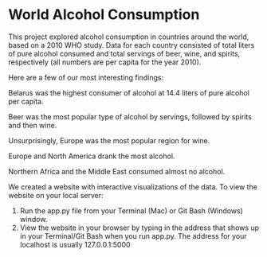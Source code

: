 # World Alcohol Consumption
This project explored alcohol consumption in countries around the world, based on a 2010 WHO study. Data for each country consisted of total liters of pure alcohol consumed and total servings of beer, wine, and spirits, respectively (all numbers are per capita for the year 2010).

Here are a few of our most interesting findings:

Belarus was the highest consumer of alcohol at 14.4 liters of pure alcohol per capita.

Beer was the most popular type of alcohol by servings, followed by spirits and then wine.

Unsurprisingly, Europe was the most popular region for wine.

Europe and North America drank the most alcohol.

Northern Africa and the Middle East consumed almost no alcohol.

We created a website with interactive visualizations of the data. To view the website on your local server:
1. Run the app.py file from your Terminal (Mac) or Git Bash (Windows) window.
2. View the website in your browser by typing in the address that shows up in your Terminal/Git Bash when you run app.py. The address for your localhost is usually 127.0.0.1:5000
